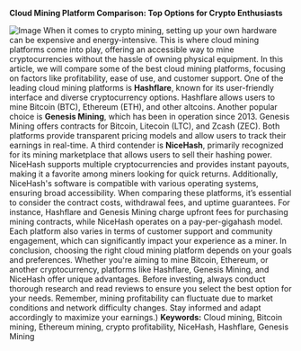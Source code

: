 **Cloud Mining Platform Comparison: Top Options for Crypto Enthusiasts**

![Image](https://github.com/user-attachments/assets/4a25d116-2220-4385-b08e-f287af8fcbc4)
When it comes to crypto mining, setting up your own hardware can be expensive and energy-intensive. This is where cloud mining platforms come into play, offering an accessible way to mine cryptocurrencies without the hassle of owning physical equipment. In this article, we will compare some of the best cloud mining platforms, focusing on factors like profitability, ease of use, and customer support.
One of the leading cloud mining platforms is **Hashflare**, known for its user-friendly interface and diverse cryptocurrency options. Hashflare allows users to mine Bitcoin (BTC), Ethereum (ETH), and other altcoins. Another popular choice is **Genesis Mining**, which has been in operation since 2013. Genesis Mining offers contracts for Bitcoin, Litecoin (LTC), and Zcash (ZEC). Both platforms provide transparent pricing models and allow users to track their earnings in real-time.
A third contender is **NiceHash**, primarily recognized for its mining marketplace that allows users to sell their hashing power. NiceHash supports multiple cryptocurrencies and provides instant payouts, making it a favorite among miners looking for quick returns. Additionally, NiceHash's software is compatible with various operating systems, ensuring broad accessibility.
When comparing these platforms, it’s essential to consider the contract costs, withdrawal fees, and uptime guarantees. For instance, Hashflare and Genesis Mining charge upfront fees for purchasing mining contracts, while NiceHash operates on a pay-per-gigahash model. Each platform also varies in terms of customer support and community engagement, which can significantly impact your experience as a miner.
In conclusion, choosing the right cloud mining platform depends on your goals and preferences. Whether you're aiming to mine Bitcoin, Ethereum, or another cryptocurrency, platforms like Hashflare, Genesis Mining, and NiceHash offer unique advantages. Before investing, always conduct thorough research and read reviews to ensure you select the best option for your needs. Remember, mining profitability can fluctuate due to market conditions and network difficulty changes. Stay informed and adapt accordingly to maximize your earnings.)
**Keywords:** Cloud mining, Bitcoin mining, Ethereum mining, crypto profitability, NiceHash, Hashflare, Genesis Mining
